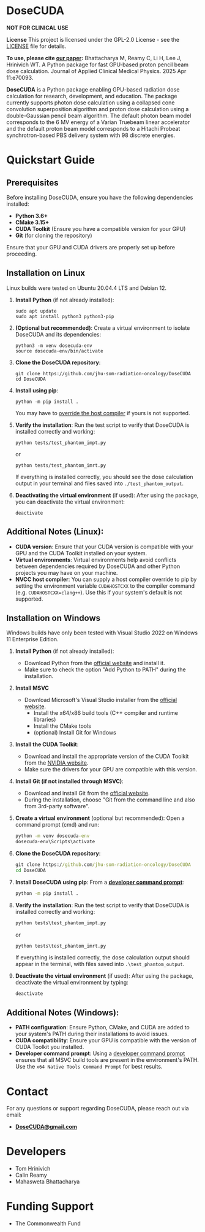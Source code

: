 # DoseCUDA

**NOT FOR CLINICAL USE**

**License**
This project is licensed under the GPL-2.0 License - see the [LICENSE](LICENSE) file for details.

**To use, please cite [our paper](http://doi.org/10.1002/acm2.70093):**
Bhattacharya M, Reamy C, Li H, Lee J, Hrinivich WT. A Python package for fast GPU‐based proton pencil beam dose calculation. Journal of Applied Clinical Medical Physics. 2025 Apr 11:e70093.

**DoseCUDA** is a Python package enabling GPU-based radiation dose calculation for research, development, and education. The package currently supports photon dose calculation using a collapsed cone convolution superposition algorithm and proton dose calculation using a double-Gaussian pencil beam algorithm. The default photon beam model corresponds to the 6 MV energy of a Varian Truebeam linear accelerator and the default proton beam model corresponds to a Hitachi Probeat synchrotron-based PBS delivery system with 98 discrete energies.

# Quickstart Guide

## Prerequisites
Before installing DoseCUDA, ensure you have the following dependencies installed:
- **Python 3.6+**
- **CMake 3.15+**
- **CUDA Toolkit** (Ensure you have a compatible version for your GPU)
- **Git** (for cloning the repository)

Ensure that your GPU and CUDA drivers are properly set up before proceeding.

## Installation on Linux

Linux builds were tested on Ubuntu 20.04.4 LTS and Debian 12.

1. **Install Python** (if not already installed):
   ```
   sudo apt update
   sudo apt install python3 python3-pip
   ```
   
2. **(Optional but recommended)**: Create a virtual environment to isolate DoseCUDA and its dependencies:
   ```
   python3 -m venv dosecuda-env
   source dosecuda-env/bin/activate
   ```

3. **Clone the DoseCUDA repository**:
   ```
   git clone https://github.com/jhu-som-radiation-oncology/DoseCUDA
   cd DoseCUDA
   ```

4. **Install using pip**:
   ```
   python -m pip install .
   ```
   You may have to [override the host compiler](#additional-notes-linux) if yours is not supported.

5. **Verify the installation**:
   Run the test script to verify that DoseCUDA is installed correctly and working:
   ```
   python tests/test_phantom_impt.py
   ```
   or
   ```
   python tests/test_phantom_imrt.py
   ```

   If everything is installed correctly, you should see the dose calculation output in your terminal and files saved into `./test_phantom_output`.


6. **Deactivating the virtual environment** (if used):
   After using the package, you can deactivate the virtual environment:
   ```
   deactivate
   ```

## Additional Notes (Linux):
- **CUDA version**: Ensure that your CUDA version is compatible with your GPU and the CUDA Toolkit installed on your system.
- **Virtual environments**: Virtual environments help avoid conflicts between dependencies required by DoseCUDA and other Python projects you may have on your machine.
- **NVCC host compiler**: You can supply a host compiler override to pip by setting the environment variable `CUDAHOSTCXX` to the compiler command (e.g. `CUDAHOSTCXX=clang++`). Use this if your system's default is not supported.

## Installation on Windows

Windows builds have only been tested with Visual Studio 2022 on Windows 11 Enterprise Edition.

1. **Install Python** (if not already installed):
   - Download Python from the [official website](https://www.python.org/downloads/) and install it.
   - Make sure to check the option "Add Python to PATH" during the installation.

2. **Install MSVC**
   - Download Microsoft's Visual Studio installer from the [official website](https://visualstudio.microsoft.com/downloads/).
      - Install the x64/x86 build tools (C++ compiler and runtime libraries)
      - Install the CMake tools
      - (optional) Install Git for Windows

3. **Install the CUDA Toolkit**:
   - Download and install the appropriate version of the CUDA Toolkit from the [NVIDIA website](https://developer.nvidia.com/cuda-toolkit).
   - Make sure the drivers for your GPU are compatible with this version.

4. **Install Git (if not installed through MSVC)**:
   - Download and install Git from the [official website](https://git-scm.com/download/win).
   - During the installation, choose "Git from the command line and also from 3rd-party software".

5. **Create a virtual environment** (optional but recommended):
   Open a command prompt (cmd) and run:
   ```cmd
   python -m venv dosecuda-env
   dosecuda-env\Scripts\activate
   ```

6. **Clone the DoseCUDA repository**:
   ```cmd
   git clone https://github.com/jhu-som-radiation-oncology/DoseCUDA
   cd DoseCUDA
   ```

7. **Install DoseCUDA using pip**:
   From a [**developer command prompt**](#additional-notes-windows):
   ```cmd
   python -m pip install .
   ```

8. **Verify the installation**:
   Run the test script to verify that DoseCUDA is installed correctly and working:
   ```cmd
   python tests\test_phantom_impt.py
   ```
   or
   ```
   python tests\test_phantom_imrt.py
   ```

   If everything is installed correctly, the dose calculation output should appear in the terminal, with files saved into `.\test_phantom_output`.

9. **Deactivate the virtual environment** (if used):
   After using the package, deactivate the virtual environment by typing:
   ```cmd
   deactivate
   ```

## Additional Notes (Windows):
- **PATH configuration**: Ensure Python, CMake, and CUDA are added to your system's PATH during their installations to avoid issues.
- **CUDA compatibility**: Ensure your GPU is compatible with the version of CUDA Toolkit you installed.
- **Developer command prompt**: Using a [developer command prompt](https://learn.microsoft.com/en-us/visualstudio/ide/reference/command-prompt-powershell) ensures that all MSVC build tools are present in the environment's PATH. Use the `x64 Native Tools Command Prompt` for best results.

# Contact

For any questions or support regarding DoseCUDA, please reach out via email:
* **DoseCUDA@gmail.com**

# Developers

* Tom Hrinivich
* Calin Reamy
* Mahasweta Bhattacharya

# Funding Support
* The Commonwealth Fund
